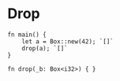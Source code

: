 # Drop

```aquascope,interpreter,horizontal,run
fn main() {
    let a = Box::new(42); `[]`
    drop(a); `[]`
}

fn drop(_b: Box<i32>) { }
```
